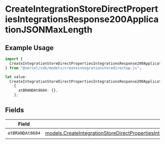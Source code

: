 # CreateIntegrationStoreDirectPropertiesIntegrationsResponse200ApplicationJSONMaxLength

## Example Usage

```typescript
import {
  CreateIntegrationStoreDirectPropertiesIntegrationsResponse200ApplicationJSONMaxLength,
} from "@vercel/sdk/models/createintegrationstoredirectop.js";

let value:
  CreateIntegrationStoreDirectPropertiesIntegrationsResponse200ApplicationJSONMaxLength =
    {
      atBRANDAt8684: {},
    };
```

## Fields

| Field                                                                                                                                                                                                                                                                                                                | Type                                                                                                                                                                                                                                                                                                                 | Required                                                                                                                                                                                                                                                                                                             | Description                                                                                                                                                                                                                                                                                                          |
| -------------------------------------------------------------------------------------------------------------------------------------------------------------------------------------------------------------------------------------------------------------------------------------------------------------------- | -------------------------------------------------------------------------------------------------------------------------------------------------------------------------------------------------------------------------------------------------------------------------------------------------------------------- | -------------------------------------------------------------------------------------------------------------------------------------------------------------------------------------------------------------------------------------------------------------------------------------------------------------------- | -------------------------------------------------------------------------------------------------------------------------------------------------------------------------------------------------------------------------------------------------------------------------------------------------------------------- |
| `atBRANDAt8684`                                                                                                                                                                                                                                                                                                      | [models.CreateIntegrationStoreDirectPropertiesIntegrationsResponse200ApplicationJSONResponseBodyStoreProductMetadataSchema6ItemsMaxLengthAtBRANDAt8684](../models/createintegrationstoredirectpropertiesintegrationsresponse200applicationjsonresponsebodystoreproductmetadataschema6itemsmaxlengthatbrandat8684.md) | :heavy_check_mark:                                                                                                                                                                                                                                                                                                   | N/A                                                                                                                                                                                                                                                                                                                  |